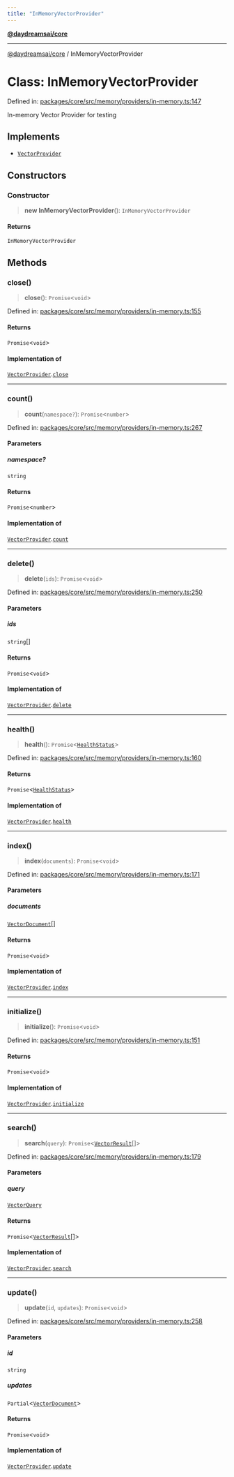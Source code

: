 ```yaml
---
title: "InMemoryVectorProvider"
---
```


[**@daydreamsai/core**](./api-reference.md)

***

[@daydreamsai/core](./api-reference.md) / InMemoryVectorProvider

# Class: InMemoryVectorProvider

Defined in: [packages/core/src/memory/providers/in-memory.ts:147](https://github.com/dojoengine/daydreams/blob/cade502c379b7b9e103832026447c86310638fce/packages/core/src/memory/providers/in-memory.ts#L147)

In-memory Vector Provider for testing

## Implements

- [`VectorProvider`](./VectorProvider.md)

## Constructors

### Constructor

> **new InMemoryVectorProvider**(): `InMemoryVectorProvider`

#### Returns

`InMemoryVectorProvider`

## Methods

### close()

> **close**(): `Promise`\<`void`\>

Defined in: [packages/core/src/memory/providers/in-memory.ts:155](https://github.com/dojoengine/daydreams/blob/cade502c379b7b9e103832026447c86310638fce/packages/core/src/memory/providers/in-memory.ts#L155)

#### Returns

`Promise`\<`void`\>

#### Implementation of

[`VectorProvider`](./VectorProvider.md).[`close`](VectorProvider.md#close)

***

### count()

> **count**(`namespace?`): `Promise`\<`number`\>

Defined in: [packages/core/src/memory/providers/in-memory.ts:267](https://github.com/dojoengine/daydreams/blob/cade502c379b7b9e103832026447c86310638fce/packages/core/src/memory/providers/in-memory.ts#L267)

#### Parameters

##### namespace?

`string`

#### Returns

`Promise`\<`number`\>

#### Implementation of

[`VectorProvider`](./VectorProvider.md).[`count`](VectorProvider.md#count)

***

### delete()

> **delete**(`ids`): `Promise`\<`void`\>

Defined in: [packages/core/src/memory/providers/in-memory.ts:250](https://github.com/dojoengine/daydreams/blob/cade502c379b7b9e103832026447c86310638fce/packages/core/src/memory/providers/in-memory.ts#L250)

#### Parameters

##### ids

`string`[]

#### Returns

`Promise`\<`void`\>

#### Implementation of

[`VectorProvider`](./VectorProvider.md).[`delete`](VectorProvider.md#delete)

***

### health()

> **health**(): `Promise`\<[`HealthStatus`](./HealthStatus.md)\>

Defined in: [packages/core/src/memory/providers/in-memory.ts:160](https://github.com/dojoengine/daydreams/blob/cade502c379b7b9e103832026447c86310638fce/packages/core/src/memory/providers/in-memory.ts#L160)

#### Returns

`Promise`\<[`HealthStatus`](./HealthStatus.md)\>

#### Implementation of

[`VectorProvider`](./VectorProvider.md).[`health`](VectorProvider.md#health)

***

### index()

> **index**(`documents`): `Promise`\<`void`\>

Defined in: [packages/core/src/memory/providers/in-memory.ts:171](https://github.com/dojoengine/daydreams/blob/cade502c379b7b9e103832026447c86310638fce/packages/core/src/memory/providers/in-memory.ts#L171)

#### Parameters

##### documents

[`VectorDocument`](./VectorDocument.md)[]

#### Returns

`Promise`\<`void`\>

#### Implementation of

[`VectorProvider`](./VectorProvider.md).[`index`](VectorProvider.md#index)

***

### initialize()

> **initialize**(): `Promise`\<`void`\>

Defined in: [packages/core/src/memory/providers/in-memory.ts:151](https://github.com/dojoengine/daydreams/blob/cade502c379b7b9e103832026447c86310638fce/packages/core/src/memory/providers/in-memory.ts#L151)

#### Returns

`Promise`\<`void`\>

#### Implementation of

[`VectorProvider`](./VectorProvider.md).[`initialize`](VectorProvider.md#initialize)

***

### search()

> **search**(`query`): `Promise`\<[`VectorResult`](./VectorResult.md)[]\>

Defined in: [packages/core/src/memory/providers/in-memory.ts:179](https://github.com/dojoengine/daydreams/blob/cade502c379b7b9e103832026447c86310638fce/packages/core/src/memory/providers/in-memory.ts#L179)

#### Parameters

##### query

[`VectorQuery`](./VectorQuery.md)

#### Returns

`Promise`\<[`VectorResult`](./VectorResult.md)[]\>

#### Implementation of

[`VectorProvider`](./VectorProvider.md).[`search`](VectorProvider.md#search)

***

### update()

> **update**(`id`, `updates`): `Promise`\<`void`\>

Defined in: [packages/core/src/memory/providers/in-memory.ts:258](https://github.com/dojoengine/daydreams/blob/cade502c379b7b9e103832026447c86310638fce/packages/core/src/memory/providers/in-memory.ts#L258)

#### Parameters

##### id

`string`

##### updates

`Partial`\<[`VectorDocument`](./VectorDocument.md)\>

#### Returns

`Promise`\<`void`\>

#### Implementation of

[`VectorProvider`](./VectorProvider.md).[`update`](VectorProvider.md#update)
